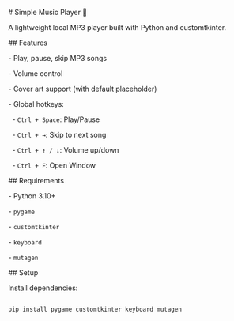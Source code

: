 \# Simple Music Player 🎵



A lightweight local MP3 player built with Python and customtkinter.



\## Features



\- Play, pause, skip MP3 songs

\- Volume control

\- Cover art support (with default placeholder)

\- Global hotkeys:

&nbsp; - `Ctrl + Space`: Play/Pause

&nbsp; - `Ctrl + →`: Skip to next song

&nbsp; - `Ctrl + ↑ / ↓`: Volume up/down

&nbsp; - `Ctrl + F`: Open Window



\## Requirements



\- Python 3.10+

\- `pygame`

\- `customtkinter`

\- `keyboard`

\- `mutagen`



\## Setup



Install dependencies:



```bash

pip install pygame customtkinter keyboard mutagen




